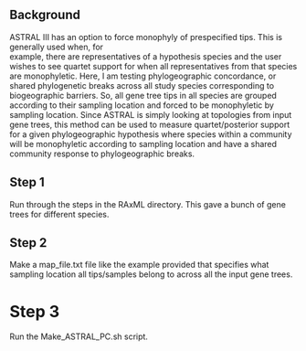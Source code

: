 ## Background
ASTRAL III has an option to force monophyly of prespecified tips. This is generally used when, for  
example, there are representatives of a hypothesis species and the user wishes to see quartet support 
for when all representatives from that species are monophyletic. Here, I am testing phylogeographic 
concordance, or shared phylogenetic breaks across all study species corresponding to biogeographic barriers.
So, all gene tree tips in all species are grouped according to their sampling location and forced 
to be monophyletic by sampling location. Since ASTRAL is simply looking at topologies from input gene trees, 
this method can be used to measure quartet/posterior support for a given phylogeographic hypothesis where 
species within a community will be monophyletic according to sampling location and have a shared community 
response to phylogeographic breaks. 

## Step 1
Run through the steps in the RAxML directory. This gave a bunch of gene trees for different species. 

## Step 2
Make a map_file.txt file like the example provided that specifies what sampling location all tips/samples 
belong to across all the input gene trees.  

# Step 3
Run the Make_ASTRAL_PC.sh script. 

